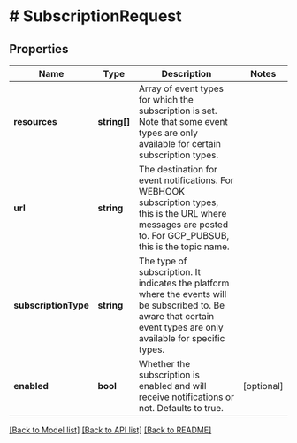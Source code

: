 # # SubscriptionRequest

## Properties

Name | Type | Description | Notes
------------ | ------------- | ------------- | -------------
**resources** | **string[]** | Array of event types for which the subscription is set. Note that some event types are only available for certain subscription types. |
**url** | **string** | The destination for event notifications. For WEBHOOK subscription types, this is the URL where messages are posted to. For GCP_PUBSUB, this is the topic name. |
**subscriptionType** | **string** | The type of subscription. It indicates the platform where the events will be subscribed to. Be aware that certain event types are only available for specific types. |
**enabled** | **bool** | Whether the subscription is enabled and will receive notifications or not. Defaults to true. | [optional]

[[Back to Model list]](../../README.md#models) [[Back to API list]](../../README.md#endpoints) [[Back to README]](../../README.md)
